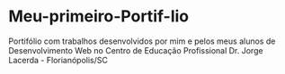 # Meu-primeiro-Portif-lio
Portifólio com trabalhos desenvolvidos por mim e pelos meus alunos de Desenvolvimento Web no Centro de Educação Profissional Dr. Jorge Lacerda - Florianópolis/SC
